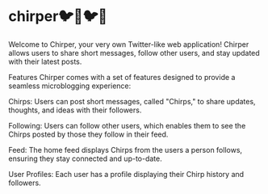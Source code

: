 # chirper🐦🐤🐦🐧
Welcome to Chirper, your very own Twitter-like web application! 
Chirper allows users to share short messages, follow other users, and stay updated with their latest posts. 

Features
Chirper comes with a set of features designed to provide a seamless microblogging experience:

Chirps: Users can post short messages, called "Chirps," to share updates, thoughts, and ideas with their followers.

Following: Users can follow other users, which enables them to see the Chirps posted by those they follow in their feed.

Feed: The home feed displays Chirps from the users a person follows, ensuring they stay connected and up-to-date.

User Profiles: Each user has a profile displaying their Chirp history and followers.
